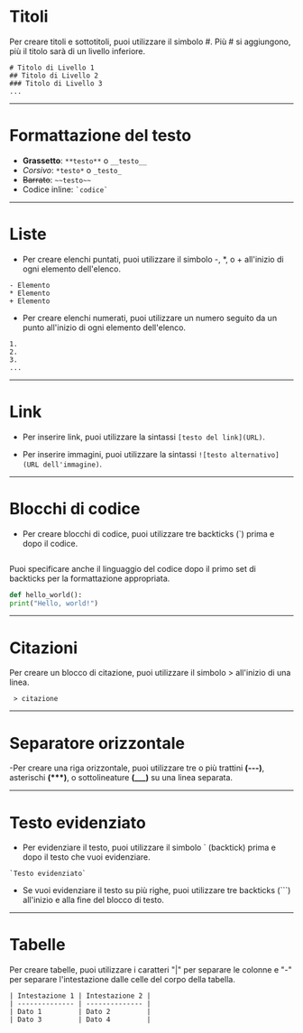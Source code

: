 <!-- @format -->

# Titoli

Per creare titoli e sottotitoli, puoi utilizzare il simbolo #. Più # si aggiungono, più il titolo sarà di un livello inferiore.

```
# Titolo di Livello 1
## Titolo di Livello 2
### Titolo di Livello 3
...
```

---

# Formattazione del testo

- **Grassetto**: `**testo**` o `__testo__`
- _Corsivo_: `*testo*` o `_testo_`
- ~~Barrato~~: `~~testo~~`
- Codice inline: `` `codice` ``

---

# Liste

- Per creare elenchi puntati, puoi utilizzare il simbolo -, \*, o + all'inizio di ogni elemento dell'elenco.

```
- Elemento
* Elemento
+ Elemento
```

- Per creare elenchi numerati, puoi utilizzare un numero seguito da un punto all'inizio di ogni elemento dell'elenco.

```
1.
2.
3.
...
```

---

# Link

- Per inserire link, puoi utilizzare la sintassi `[testo del link](URL)`.

- Per inserire immagini, puoi utilizzare la sintassi `![testo alternativo](URL dell'immagine)`.

---

# Blocchi di codice

- Per creare blocchi di codice, puoi utilizzare tre backticks (`) prima e dopo il codice.

```

```

Puoi specificare anche il linguaggio del codice dopo il primo set di backticks per la formattazione appropriata.

```python
def hello_world():
print("Hello, world!")
```

---

# Citazioni

Per creare un blocco di citazione, puoi utilizzare il simbolo > all'inizio di una linea.

```
 > citazione
```

---

# Separatore orizzontale

-Per creare una riga orizzontale, puoi utilizzare tre o più trattini **(---)**, asterischi **(\*\*\*)**, o sottolineature **(\_\_\_)** su una linea separata.

---

# Testo evidenziato

- Per evidenziare il testo, puoi utilizzare il simbolo ` (backtick) prima e dopo il testo che vuoi evidenziare.

```
`Testo evidenziato`
```

- Se vuoi evidenziare il testo su più righe, puoi utilizzare tre backticks (```) all'inizio e alla fine del blocco di testo.

---

# Tabelle

Per creare tabelle, puoi utilizzare i caratteri "|" per separare le colonne e "-" per separare l'intestazione dalle celle del corpo della tabella.

```
| Intestazione 1 | Intestazione 2 |
| -------------- | -------------- |
| Dato 1         | Dato 2         |
| Dato 3         | Dato 4         |
```
